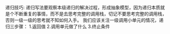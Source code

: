 递归技巧:
递归写法要观察本级递归的解决过程，形成抽象模型，因为递归本质就是个不断重复的事情，而不是去思考完整的调用栈，切记不要思考完整的调用栈，否则一级一级的思考就不知如何入手。
我们应该关注一级调用小单元的情况，递归三步骤：
1.返回值
2.调用单元做了什么
3.终止条件


